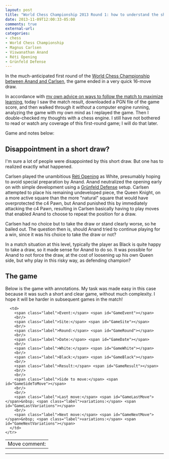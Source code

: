 ```yaml
---
layout: post
title: "World Chess Championship 2013 Round 1: how to understand the short 16-move Carlsen-Anand draw"
date: 2013-11-09T12:00:33-05:00
comments: true
external-url: 
categories:
- chess
- World Chess Championship
- Magnus Carlsen
- Viswanathan Anand
- Réti Opening
- Grünfeld Defense
---
```

In the much-anticipated first round of the [World Chess Championship between Anand and Carlsen](http://chennai2013.fide.com/), the game ended in a very quick 16-move draw.

In accordance with [my own advice on ways to follow the match to maximize learning](/blog/2013/11/07/the-chess-improver-how-to-watch-the-anand-carlsen-world-chess-championship-to-improve-your-own-game/), today I saw the match result, downloaded a PGN file of the game score, and then walked through it *without* a computer engine running, analyzing the game with my own mind as I replayed the game. Then I double-checked my thoughts with a chess engine. I still have not bothered to read or watch any coverage of this first-round game; I will do that later.

Game and notes below:

<!--more-->

## Disappointment in a short draw?

I'm sure a lot of people were disappointed by this short draw. But one has to realized exactly what happened.

Carlsen played the unambitious [Réti Opening](http://en.wikipedia.org/wiki/R%C3%A9ti_Opening) as White, presumably hoping to avoid special preparation by Anand. Anand neutralized the opening early on with simple development using a [Grünfeld Defense](http://en.wikipedia.org/wiki/Gr%C3%BCnfeld_Defence) setup. Carlsen attempted to place his remaining undeveloped piece, the Queen Knight, on a more active square than the more "natural" square that would have overprotected the c4 Pawn, but Anand punished this by immediately attacking the c4 Pawn, resulting in Carlsen basically having to play moves that enabled Anand to choose to repeat the position for a draw.

Carlsen had no choice but to take the draw or stand clearly worse, so he bailed out. The question then is, should Anand tried to continue playing for a win, since it was his choice to take the draw or not?

In a match situation at this level, typically the player as Black is quite happy to take a draw, so it made sense for Anand to do so. It was possible for Anand to not force the draw, at the cost of loosening up his own Queen side, but why play in this risky way, as defending champion?

## The game

Below is the game with annotations. My task was made easy in this case because it was such a short and clear game, without much complexity. I hope it will be harder in subsequent games in the match!

<link href="/chess/pgn4web/template.css" type="text/css" rel="stylesheet"></link>

<style type="text/css">
  #GameLastComment {
    font-style: italic
  }
</style>

<script src="/chess/pgn4web/pgn4web.js" type="text/javascript"></script>

<script type="text/javascript">
    "use strict";

    SetPgnUrl("/chess/anand-carlsen.pgn");
    SetImagePath("/chess/pgn4web/images");
    SetHighlightOption(true);
    SetCommentsIntoMoveText(true);
    SetCommentsOnSeparateLines(true);
    SetInitialGame(1);
    SetShortcutKeysEnabled(true);
</script>

<table>
    <tr valign="top">
      <td>
        <div id="GameBoard"></div>
        <div id="GameButtons"></div>
        <span class="label">Move comment:</span><br><span id="GameLastComment"></span>
      </td>

      <td>
        <span class="label">Event:</span> <span id="GameEvent"></span>
        <br/>
        <span class="label">Site:</span> <span id="GameSite"></span>
        <br/>
        <span class="label">Round:</span> <span id="GameRound"></span>
        <br/>
        <span class="label">Date:</span> <span id="GameDate"></span>
        <br/>
        <span class="label">White:</span> <span id="GameWhite"></span>
        <br/>
        <span class="label">Black:</span> <span id="GameBlack"></span>
        <br/>
        <span class="label">Result:</span> <span id="GameResult"></span>
        <br/>
        <br/>
        <span class="label">Side to move:</span> <span id="GameSideToMove"></span>
        <br/>
        <br/>
        <span class="label">Last move:</span> <span id="GameLastMove"></span>&nbsp; <span class="label">variations:</span> <span id="GameLastVariations"></span>
        <br/>
        <span class="label">Next move:</span> <span id="GameNextMove"></span>&nbsp; <span class="label">variations:</span> <span id="GameNextVariations"></span>
      </td>
    </tr>
</table>

<hr/>

<div id="GameText"></div>
